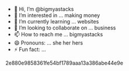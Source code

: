 - 👋 Hi, I’m @bigmyastacks
- 👀 I’m interested in ... making money 
- 🌱 I’m currently learning ... websites 
- 💞️ I’m looking to collaborate on ... business
- 📫 How to reach me ... bigmyastacks
- 😄 Pronouns: ...  she her hers 
- ⚡ Fun fact: ...

<!---
bigmyastacks/bigmyastacks is a ✨ special ✨ repository because its `README.md` (this file) appears on your GitHub profile.
You can click the Preview link to take a look at your changes.
--->
2e880e9858361fe54bf1789aaa13a386abe44e9e

